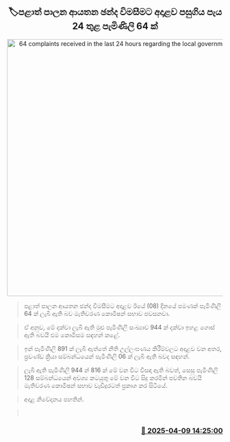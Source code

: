 <p align='center'><b><h2 align='center' title='64 complaints received in the last 24 hours regarding the local government elections'>🏷පළාත් පාලන ආයතන ඡන්ද විමසීමට අදාළව පසුගිය පැය 24 තුළ පැමිණිලි 64 ක්</h2></b></p>
<p align='center'><img src='https://helakuru.sgp1.cdn.digitaloceanspaces.com/esana/images/lib/local-gov-election-com.jpg' width='600' alt='64 complaints received in the last 24 hours regarding the local government elections'></p>

> පළාත් පාලන ආයතන ඡන්ද විමසීමට අදාළව ඊයේ (08) දිනයේ පමණක් පැමිණිලි 64 ක් ලැබී ඇති බව මැතිවරණ කොමිෂන් සභාව පවසනවා.

> ඒ අනුව, මේ දක්වා ලැබී ඇති මුළු පැමිණිලි සංඛ්‍යාව 944 ක් දක්වා ඉහළ ගොස් ඇති බවයි එම කොමිසම සඳහන් කළේ.

> ඉන් පැමිණිලි 891 ක් ලැබී ඇත්තේ නීති උල්ලංඝණය කිරීම්වලට අදාළව වන අතර, ප්‍රචණ්ඩ ක්‍රියා සම්බන්ධයෙන් පැමිණිලි 06 ක් ලැබී ඇති බවද සඳහන්.

> ලැබී ඇති පැමිණිලි 944 න් 816 ක් මේ වන විට විසඳා ඇති බවත්, සෙසු පැමිණිලි 128 සම්බන්ධයෙන් අවශ්‍ය කටයුතු මේ වන විට සිදු කරමින් පවතින බවයි මැතිවරණ කොමිෂන් සභාව වැඩිදුරටත් ප්‍රකාශ කර සිටියේ.

> ‍අදාළ නිවේදනය පහතින්. 

>  



<h3 align='right'><a href='https://www.helakuru.lk/esana/p/109122/'>📅 2025-04-09 14:25:00</a></h3>
